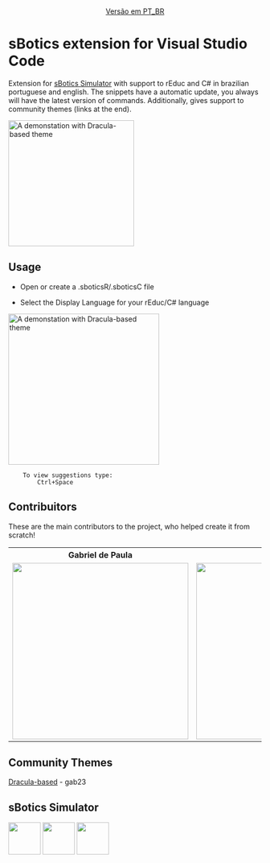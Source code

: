 <p align="center"><img height="15px" src="https://upload.wikimedia.org/wikipedia/commons/thumb/0/05/Flag_of_Brazil.svg/125px-Flag_of_Brazil.svg.png"/> <a href="https://github.com/gabrieldp23/sBotics_Snippets_vscode/blob/main/README_pt_BR.md"> Versão em PT_BR</a> <img height="15px" src="https://upload.wikimedia.org/wikipedia/commons/thumb/0/05/Flag_of_Brazil.svg/125px-Flag_of_Brazil.svg.png"/></p>

# **sBotics extension for Visual Studio Code**

Extension for [sBotics Simulator](https://sbotics.weduc.natalnet.br) with support to rEduc and C# in brazilian portuguese and english. The snippets have a automatic update, you always will have the latest version of commands. Additionally, gives support to community themes (links at the end).


<img src="https://i.imgur.com/HsIsYKG.gif" height="250" alt="A demonstation with Dracula-based theme" />

## **Usage**

- Open or create a .sboticsR/.sboticsC file

- Select the Display Language for your rEduc/C# language

<img src="https://i.imgur.com/BksVn0y.gif" height="300" alt="A demonstation with Dracula-based theme" />

        To view suggestions type:
            Ctrl+Space

## **Contribuitors**
These are the main contributors to the project, who helped create it from scratch!

<div align=center>

  <table style="width:100%">
      <tr align=center>
          <th><strong>Gabriel de Paula</strong></th>
          <th><strong>Julio Cesar</strong></th>
          <th><strong>Eduardo Barreto</strong></th>
      </tr>
      <tr align=center>
          <td>
              <a href="https://github.com/gabrieldp23">
                  <img width=350 src="https://avatars.githubusercontent.com/u/66735014?v=4">
              </a>
          </td>
          <td>
              <a href="https://github.com/jvneto">
                  <img width="350" src="https://avatars.githubusercontent.com/u/60150667?v=4">
              </a>
          </td>
          <td>
              <a href="https://github.com/Eduardo-Barreto">
                  <img width=350 src="https://avatars.githubusercontent.com/u/34964398?v=4">
              </a>
          </td>
      </tr>
  </table>

</div>

## **Community Themes**

[Dracula-based](https://marketplace.visualstudio.com/items?itemName=gabrieldp-dev.reduc-csharp-dracula) - gab23



## **sBotics Simulator**
<div vertical-align: middle>
<a href="https://discord.gg/PubzWWjzuz"><img height="64" src="https://github.com/gabrieldp23/sBotics_Snippets_vscode/blob/main/assets/readme/discord.png?raw=true"/></a>
<a href="https://sbotics.weduc.natalnet.br/"><img height="64px" src="https://avatars.githubusercontent.com/u/76214367?s=200&v=4"/></a>
<a href="https://www.instagram.com/simulador.sbotics/"><img height="64px" src="https://github.com/gabrieldp23/sBotics_Snippets_vscode/blob/main/assets/readme/instagram.png?raw=true"/></a>
</div>
